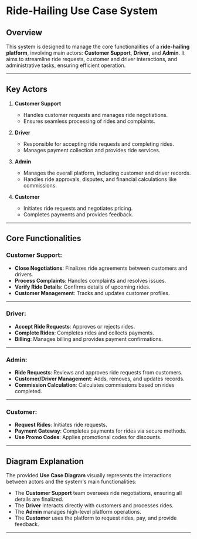# Ride-Hailing Use Case System

## Overview
This system is designed to manage the core functionalities of a **ride-hailing platform**, involving main actors: **Customer Support**, **Driver**, and **Admin**. It aims to streamline ride requests, customer and driver interactions, and administrative tasks, ensuring efficient operation.

---

## Key Actors
1. **Customer Support**  
   - Handles customer requests and manages ride negotiations.  
   - Ensures seamless processing of rides and complaints.

2. **Driver**  
   - Responsible for accepting ride requests and completing rides.  
   - Manages payment collection and provides ride services.

3. **Admin**  
   - Manages the overall platform, including customer and driver records.  
   - Handles ride approvals, disputes, and financial calculations like commissions.

4. **Customer**  
   - Initiates ride requests and negotiates pricing.  
   - Completes payments and provides feedback.

---

## Core Functionalities
### Customer Support:
- **Close Negotiations**: Finalizes ride agreements between customers and drivers.  
- **Process Complaints**: Handles complaints and resolves issues.  
- **Verify Ride Details**: Confirms details of upcoming rides.  
- **Customer Management**: Tracks and updates customer profiles.

---

### Driver:
- **Accept Ride Requests**: Approves or rejects rides.  
- **Complete Rides**: Completes rides and collects payments.  
- **Billing**: Manages billing and provides payment confirmations.  

---

### Admin:
- **Ride Requests**: Reviews and approves ride requests from customers.  
- **Customer/Driver Management**: Adds, removes, and updates records.  
- **Commission Calculation**: Calculates commissions based on rides completed.  

---

### Customer:
- **Request Rides**: Initiates ride requests.  
- **Payment Gateway**: Completes payments for rides via secure methods.  
- **Use Promo Codes**: Applies promotional codes for discounts.  

---

## Diagram Explanation
The provided **Use Case Diagram** visually represents the interactions between actors and the system's main functionalities:
- The **Customer Support** team oversees ride negotiations, ensuring all details are finalized.
- The **Driver** interacts directly with customers and processes rides.  
- The **Admin** manages high-level platform operations.  
- The **Customer** uses the platform to request rides, pay, and provide feedback.

---
